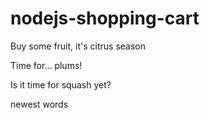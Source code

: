 # nodejs-shopping-cart

Buy some fruit, it's citrus season

Time for... plums!

Is it time for squash yet?

newest words